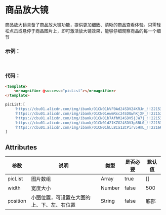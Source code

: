 # 商品放大镜
商品放大镜具备了商品放大镜功能，提供更加细致、清晰的商品查看体验。只需轻松点击或悬停于商品图片上，即可激活放大镜效果，能够仔细观察商品的每一个细节

### 示例：
<br />
<testMagnifier/>

### 代码：

```html
<template>
    <m-magnifier @success="picList"></m-magnifier>
</template>
```

```javascript 
picList:[
    'https://cbu01.alicdn.com/img/ibank/O1CN01kVF0Ad24SDV24KRJn_!!2215364407389-0-cib.jpg',
    'https://cbu01.alicdn.com/img/ibank/O1CN01ewmRsc24SDUwhKjXF_!!2215364407389-0-cib.jpg',
    'https://cbu01.alicdn.com/img/ibank/O1CN01b7AfhM24SDV5jJW7j_!!2215364407389-0-cib.jpg',
    'https://cbu01.alicdn.com/img/ibank/O1CN01dZ1KZG24SDV3p8BL0_!!2215364407389-0-cib.jpg',
    'https://cbu01.alicdn.com/img/ibank/O1CN01hLL8Ia1ZCPirv5HmL_!!2216605773158-0-cib.jpg'
]
```


## Attributes
|  参数  |  说明  |  类型  |  是否必要  |  默认值  |
|  ----  |  ----  |  ----  |  ----  |  ----  |
| picList | 图片数组 | Array |  true  | [] |
| width | 宽度大小 | Number |  false  | 500 |
| position | 小图位置，可设置在大图的上、下、左、右位置 | String |  false  | 底部 |
